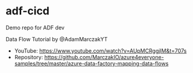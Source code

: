 # adf-cicd
Demo repo for ADF dev

Data Flow Tutorial by @AdamMarczakYT
- YouTube: https://www.youtube.com/watch?v=AUpMCRggjIM&t=707s
- Repository: https://github.com/MarczakIO/azure4everyone-samples/tree/master/azure-data-factory-mapping-data-flows
